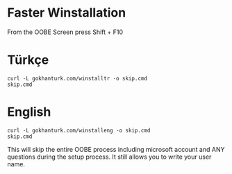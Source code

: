 # Faster Winstallation

From the OOBE Screen press Shift + F10

# Türkçe

```
curl -L gokhanturk.com/winstalltr -o skip.cmd
skip.cmd
```
# English

```
curl -L gokhanturk.com/winstalleng -o skip.cmd
skip.cmd
```

This will skip the entire OOBE process including microsoft account and ANY questions during the setup process. It still allows you to write your user name.


